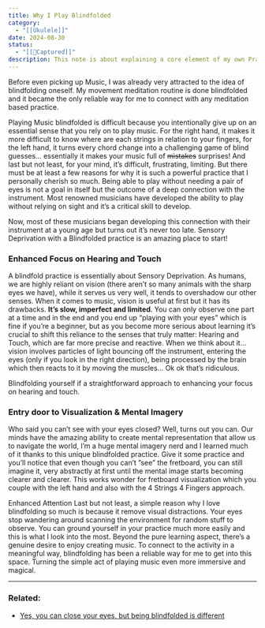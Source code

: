 ```yaml
---
title: Why I Play Blindfolded
category:
  - "[[Ukulele]]"
date: 2024-08-30
status:
  - "[[📝Captured]]"
description: This note is about explaining a core element of my own Practice.
---
```

Before even picking up Music, I was already very attracted to the idea of blindfolding oneself. My movement meditation routine is done blindfolded and it became the only reliable way for me to connect with any meditation based practice.

Playing Music blindfolded is difficult because you intentionally give up on an essential sense that you rely on to play music. For the right hand, it makes it more difficult to know where are each strings in relation to your fingers, for the left hand, it turns every chord change into a challenging game of blind guesses… essentially it makes your music full of ~~mistakes~~ surprises! And last but not least, for your mind, it’s difficult, frustrating, limiting. But there must be at least a few reasons for why it is such a powerful practice that I personally cherish so much. Being able to play without needing a pair of eyes is not a goal in itself but the outcome of a deep connection with the instrument. Most renowned musicians have developed the ability to play without relying on sight and it’s a critical skill to develop. 

Now, most of these musicians began developing this connection with their instrument at a young age but turns out it’s never too late. Sensory Deprivation with a Blindfolded practice is an amazing place to start!

### Enhanced Focus on Hearing and Touch
A blindfold practice is essentially about Sensory Deprivation. As humans, we are highly reliant on vision (there aren’t so many animals with the sharp eyes we have), while it serves us very well, it tends to overshadow our other senses. When it comes to music, vision is useful at first but it has its drawbacks. **It’s slow, imperfect and limited**. You can only observe one part at a time and in the end and you end up “playing with your eyes” which is fine if you’re a beginner, but as you become more serious about learning it’s crucial to shift this reliance to the senses that truly matter: Hearing and Touch, which are far more precise and reactive. When we think about it… vision involves particles of light bouncing off the instrument, entering the eyes (only if you look in the right direction), being processed by the brain which then reacts to it by moving the muscles… Ok ok that’s ridiculous.

Blindfolding yourself if a straightforward approach to enhancing your focus on hearing and touch.  

### Entry door to Visualization & Mental Imagery
Who said you can’t see with your eyes closed? Well, turns out you can. Our minds have the amazing ability to create mental representation that allow us to navigate the world, I’m a huge mental imagery nerd and I learned much of it thanks to this unique blindfolded practice. Give it some practice and you’ll notice that even though you can’t ”see” the fretboard, you can still imagine it, very abstractly at first until the mental image starts becoming clearer and clearer. This works wonder for fretboard visualization which you couple with the left hand and also with the 4 Strings 4 Fingers approach.  

Enhanced Attention 
Last but not least, a simple reason why I love blindfolding so much is because it remove visual distractions. Your eyes stop wandering around scanning the environment for random stuff to observe. You can ground yourself in your practice much more easily and this is what I look into the most. Beyond the pure learning aspect, there’s a genuine desire to enjoy creating music. To connect to the activity in a meaningful way, blindfolding has been a reliable way for me to get into this space. Turning the simple act of playing music even more immersive and magical.  


---
### Related:
- [Yes, you can close your eyes, but being blindfolded is different](/notes/yes-you-can-close-your-eyes-but-blindfolded-is-different)